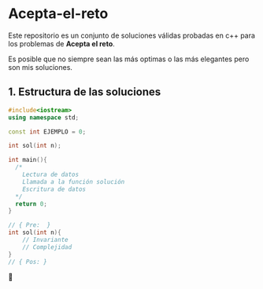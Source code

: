 # Acepta-el-reto

Este repositorio es un conjunto de soluciones válidas probadas en c++ para los problemas de **Acepta el reto**.

Es posible que no siempre sean las más optimas o las más elegantes pero son mis soluciones.

## 1. Estructura de las soluciones

```c++
#include<iostream>
using namespace std;

const int EJEMPLO = 0;

int sol(int n);

int main(){
  /*
    Lectura de datos
    Llamada a la función solución
    Escritura de datos
  */
  return 0;
}

// { Pre:  }
int sol(int n){
    // Invariante
    // Complejidad
}
// { Pos: }
```

:penguin:
